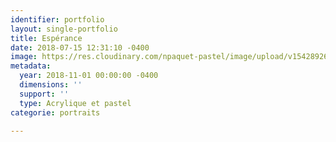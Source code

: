 ```yaml
---
identifier: portfolio
layout: single-portfolio
title: Espérance
date: 2018-07-15 12:31:10 -0400
image: https://res.cloudinary.com/npaquet-pastel/image/upload/v1542892683/DSC08049-6-620x413.jpg
metadata:
  year: 2018-11-01 00:00:00 -0400
  dimensions: ''
  support: ''
  type: Acrylique et pastel
categorie: portraits

---
```

